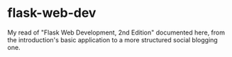# flask-web-dev
My read of "Flask Web Development, 2nd Edition" documented here, from the introduction's basic application to a more structured social blogging one.
